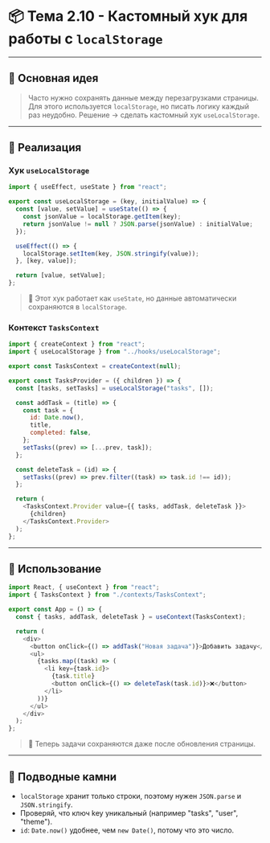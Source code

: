 # 📦 Тема 2.10 - Кастомный хук для работы с `localStorage`

---

## 🚀 Основная идея

> Часто нужно сохранять данные между перезагрузками страницы.
> Для этого используется `localStorage`, но писать логику каждый раз неудобно.
> Решение → сделать кастомный хук `useLocalStorage`.

---

## 🔹 Реализация

### Хук `useLocalStorage`

```javascript
import { useEffect, useState } from "react";

export const useLocalStorage = (key, initialValue) => {
  const [value, setValue] = useState(() => {
    const jsonValue = localStorage.getItem(key);
    return jsonValue != null ? JSON.parse(jsonValue) : initialValue;
  });

  useEffect(() => {
    localStorage.setItem(key, JSON.stringify(value));
  }, [key, value]);

  return [value, setValue];
};
```

> 📌 Этот хук работает как `useState`, но данные автоматически сохраняются в `localStorage`.

### Контекст `TasksContext`

```javascript
import { createContext } from "react";
import { useLocalStorage } from "../hooks/useLocalStorage";

export const TasksContext = createContext(null);

export const TasksProvider = ({ children }) => {
  const [tasks, setTasks] = useLocalStorage("tasks", []);

  const addTask = (title) => {
    const task = {
      id: Date.now(),
      title,
      completed: false,
    };
    setTasks((prev) => [...prev, task]);
  };

  const deleteTask = (id) => {
    setTasks((prev) => prev.filter((task) => task.id !== id));
  };

  return (
    <TasksContext.Provider value={{ tasks, addTask, deleteTask }}>
      {children}
    </TasksContext.Provider>
  );
};
```

---

## 🔹 Использование

```javascript
import React, { useContext } from "react";
import { TasksContext } from "./contexts/TasksContext";

export const App = () => {
  const { tasks, addTask, deleteTask } = useContext(TasksContext);

  return (
    <div>
      <button onClick={() => addTask("Новая задача")}>Добавить задачу</button>
      <ul>
        {tasks.map((task) => (
          <li key={task.id}>
            {task.title}
            <button onClick={() => deleteTask(task.id)}>❌</button>
          </li>
        ))}
      </ul>
    </div>
  );
};
```

> 📌 Теперь задачи сохраняются даже после обновления страницы.

---

## 🔹 Подводные камни

- `localStorage` хранит только строки, поэтому нужен `JSON.parse` и `JSON.stringify`.
- Проверяй, что ключ key уникальный (например "tasks", "user", "theme").
- `id`: `Date.now()` удобнее, чем `new Date()`, потому что это число.
